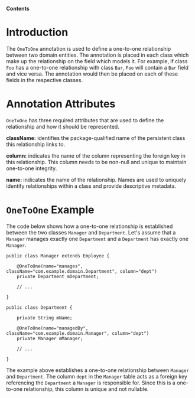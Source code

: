 **Contents**


# Introduction #

The `OneToOne` annotation is used to define a one-to-one relationship between two domain entities. The annotation is placed in each class which make up the relationship on the field which models it. For example, if class `Foo` has a one-to-one relationship with class `Bar`, `Foo` will contain a `Bar` field and vice versa. The annotation would then be placed on each of these fields in the respective classes.

# Annotation Attributes #

`OneToOne` has three required attributes that are used to define the relationship and how it should be represented.

**className:** identifies the package-qualified name of the persistent class this relationship links to.

**column:** indicates the name of the column representing the foreign key in this relationship. This column needs to be non-null and unique to maintain one-to-one integrity.

**name:** indicates the name of the relationship. Names are used to uniquely identify relationships within a class and provide descriptive metadata.

# `OneToOne` Example #

The code below shows how a one-to-one relationship is established between the two classes `Manager` and `Department`. Let's assume that a `Manager` manages exactly one `Department` and a `Department` has exactly one `Manager`.

```
public class Manager extends Employee {

    @OneToOne(name="manages", className="com.example.domain.Department", column="dept")
    private Department mDepartment;

    // ...

}

public class Department {

    private String mName;

    @OneToOne(name="managedBy", className="com.example.domain.Manager", column="dept")
    private Manager mManager;

    // ...

}
```

The example above establishes a one-to-one relationship between `Manager` and `Department`. The column `dept` in the `Manager` table acts as a foreign key referencing the `Department` a `Manager` is responsible for. Since this is a one-to-one relationship, this column is unique and not nullable.